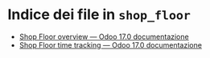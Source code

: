 # Indice dei file in `shop_floor`

- [Shop Floor overview — Odoo 17.0 documentazione](./shop_floor_overview.md)
- [Shop Floor time tracking — Odoo 17.0 documentazione](./shop_floor_tracking.md)
